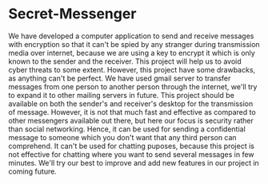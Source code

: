 # Secret-Messenger

We have developed a computer application to send and receive messages with encryption so that it can't be spied by any stranger during transmission media over internet, because we are using a key to encrypt it which is only known to the sender and the receiver. This project will help us to avoid cyber threats to some extent. However, this project have some drawbacks, as anything can't be perfect. We have used gmail server to transfer messages from one person to another person through the internet, we'll try to expand it to other mailing servers in future. This project should be available on both the sender's and receiver's desktop for the transmission of message. However, it is not that much fast and effective as compared to other messengers available out there, but here our focus is security rather than social networking. Hence, it can be used for sending a confidential message to someone which you don't want that any third person can comprehend. It can't be used for chatting puposes, because this project is not effective for chatting where you want to send several messages in few minutes. We'll try our best to improve and add new features in our project in coming future. 

